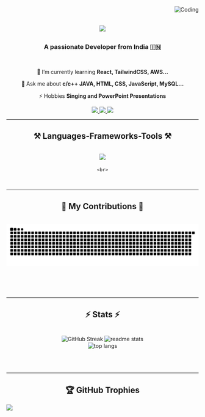 <img align="right" src="https://komarev.com/ghpvc/?username=subhambiswalrony&label=Profile%20views&color=0e75b6&style=flat" alt="Coding" />
<h1 align="center">
    <img src="https://readme-typing-svg.herokuapp.com/?font=Righteous&size=35&center=true&vCenter=true&width=500&height=70&duration=4000&lines=Hi+There!+👋;+I'm+Omm+Prakash+Roul!;" />
</h1>

<h3 align="center">A passionate Developer from India 🇮🇳</h3>

<br/>

<div align="center">
 
 
 🌱 I’m currently learning **React, TailwindCSS, AWS...**

💬 Ask me about **c/c++ JAVA, HTML, CSS, JavaScript, MySQL...**

⚡ Hobbies **Singing and PowerPoint Presentations**

</div>
 
<div align="center"> 
  <a href="mailto:roulommprakash5@gmail.com">
    <img src="https://img.shields.io/badge/Gmail-333333?style=for-the-badge&logo=gmail&logoColor=red" />
  </a>
  <a href="https://www.linkedin.com/in/omm-prakash-roul-042a33281/" target="_blank">
    <img src="https://img.shields.io/badge/LinkedIn-0077B5?style=for-the-badge&logo=linkedin&logoColor=white" target="_blank" />
  </a>
  <!-- <a href="https://www.instagram.com/subhambiswal_rony/?hl=en" target="_blank"><img src="https://img.shields.io/badge/Instagram-E4405F?style=for-the-badge&logo=instagram&logoColor=white"/></a> -->
  <a href="https://omm-prakash-portfolio.vercel.app/" target="_blank">
     <img src="https://img.shields.io/badge/Portfolio-FF5722?style=for-the-badge&logo=todoist&logoColor=white" target="_blank" /> <!-- sqlite, safari, google-chrome are other good icon options -->
  </a>
</div>

 <hr/>
 
<h2 align="center">⚒️ Languages-Frameworks-Tools ⚒️</h2>
<br/>
<div align="center">
   <img src="https://skillicons.dev/icons?i=html,css,javascript,java,c,mysql,react,tailwind,git,github,vscode,eclipse,linux" />

    <br>
</div>

<br/>
<hr/>

<div align="center">
  <h2>🐍 My Contributions 🐍</h2>
  <br>
  <img alt="snake eating my contributions" src="https://raw.githubusercontent.com/champati-v/champati-v/output/github-contribution-grid-snake.svg" />

  
  
  <br/><br/><br/>
</div>
<hr/>

<h2 align="center">⚡ Stats ⚡</h2>
<br>
<div align=center>

  <img src="https://streak-stats.demolab.com?user=Omm7&theme=dark" alt="GitHub Streak" />
  <img width=390 src="https://github-readme-stats.vercel.app/api?username=Omm7&hide=contribs,prs&count_private=true&show_icons=true&theme=react&rank_icon=github&border_radius=10" alt="readme stats" />
  <br/>
  <img width=325 align="center" src="https://github-readme-stats.vercel.app/api/top-langs/?username=Omm7&show_icons=true&locale=en&layout=compact&theme=react&border_radius=10&size_weight=0.5&count_weight=0.5&exclude_repo=github-readme-stats" alt="top langs" />
</div>

<br/><br/>


<hr/>

<div>
    <h2 align="center">🏆 GitHub Trophies</h2>
    <img src="https://github-profile-trophy.vercel.app/?username=Omm7&theme=default&no-frame=false&no-bg=true&margin-w=4"/>
</div>

